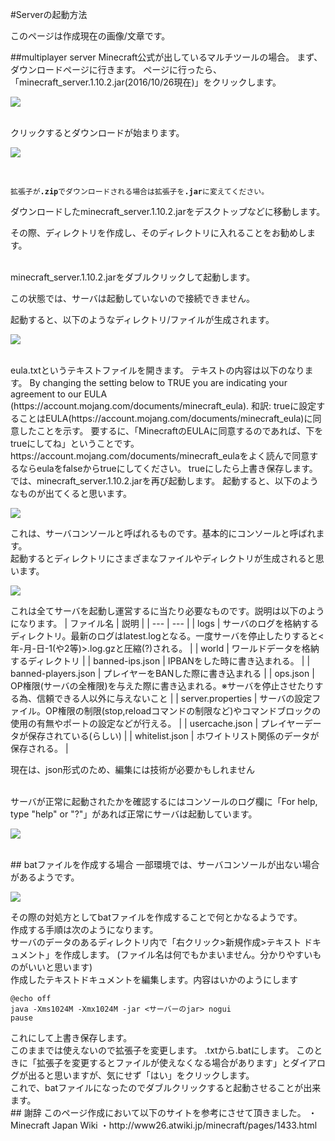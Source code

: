 #Serverの起動方法

<span class="label label-warning">このページは作成現在の画像/文章です。</span>

##multiplayer server
Minecraft公式が出しているマルチツールの場合。
まず、ダウンロードページに行きます。
ページに行ったら、「minecraft_server.1.10.2.jar(2016/10/26現在)」をクリックします。<br>
<p><img src="https://wiki.minesaba.tk/p/img/s_start/1.PNG"></p>
<br>
クリックするとダウンロードが始まります。<br>
<p><img src="https://wiki.minesaba.tk/p/img/s_start/2.PNG"></p>
<br>
<p><code>拡張子が<b>.zip</b>でダウンロードされる場合は拡張子を<b>.jar</b>に変えてください。</code></p>
ダウンロードしたminecraft_server.1.10.2.jarをデスクトップなどに移動します。
<p><span class="label label-warning">その際、ディレクトリを作成し、そのディレクトリに入れることをお勧めします。</span></p>
<br>
minecraft_server.1.10.2.jarをダブルクリックして起動します。
<p><span class="label label-danger">この状態では、サーバは起動していないので接続できません。</span></p>
起動すると、以下のようなディレクトリ/ファイルが生成されます。
<p><img src="https://wiki.minesaba.tk/p/img/s_start/3.PNG"></p>
<br>
eula.txtというテキストファイルを開きます。
テキストの内容は以下のなります。
By changing the setting below to TRUE you are indicating your agreement to our EULA (https://account.mojang.com/documents/minecraft_eula).
和訳: trueに設定することはEULA(https://account.mojang.com/documents/minecraft_eula)に同意したことを示す。
要するに、「MinecraftのEULAに同意するのであれば、下をtrueにしてね」ということです。
<br>
https://account.mojang.com/documents/minecraft_eulaをよく読んで同意するならeulaをfalseからtrueにしてください。
trueにしたら上書き保存します。
<br>
では、minecraft_server.1.10.2.jarを再び起動します。
起動すると、以下のようなものが出てくると思います。
<p><img src="https://wiki.minesaba.tk/p/img/s_start/4.PNG"></p>
これは、サーバコンソールと呼ばれるものです。基本的にコンソールと呼ばれます。
<br>
起動するとディレクトリにさまざまなファイルやディレクトリが生成されると思います。
<p><img src="https://wiki.minesaba.tk/p/img/s_start/5.PNG"></p>
これは全てサーバを起動し運営するに当たり必要なものです。説明は以下のようになります。
| ファイル名 | 説明 |
| --- | --- |
| logs | サーバのログを格納するディレクトリ。最新のログはlatest.logとなる。一度サーバを停止したりすると<年-月-日-1(や2等)>.log.gzと圧縮(?)される。 |
| world | ワールドデータを格納するディレクトリ |
| banned-ips.json | IPBANをした時に書き込まれる。 |
| banned-players.json | プレイヤーをBANした際に書き込まれる |
| ops.json | OP権限(サーバの全権限)を与えた際に書き込まれる。※サーバを停止させたりする為、信頼できる人以外に与えないこと |
| server.properties | サーバの設定ファイル。OP権限の制限(stop,reloadコマンドの制限など)やコマンドブロックの使用の有無やポートの設定などが行える。 |
| usercache.json | プレイヤーデータが保存されている(らしい) |
| whitelist.json | ホワイトリスト関係のデータが保存される。 |
<br>
<p><span class="label label-danger">現在は、json形式のため、編集には技術が必要かもしれません</span></p>
<br>
サーバが正常に起動されたかを確認するにはコンソールのログ欄に「For help, type "help" or "?"」があれば正常にサーバは起動しています。
<p><img src="https://wiki.minesaba.tk/p/img/s_start/6.PNG"></p>
<br>
## batファイルを作成する場合
一部環境では、サーバコンソールが出ない場合があるようです。
<p><img src="https://wiki.minesaba.tk/p/img/s_start/4.PNG"></p>
その際の対処方としてbatファイルを作成することで何とかなるようです。
<br>
作成する手順は次のようになります。
<br>
サーバのデータのあるディレクトリ内で「右クリック>新規作成>テキスト ドキュメント」を作成します。
(ファイル名は何でもかまいません。分かりやすいものがいいと思います)
<br>
作成したテキストドキュメントを編集します。内容はいかのようにします
<p><code>@echo off
java -Xms1024M -Xmx1024M -jar <サーバーのjar> nogui
pause</code></p>
これにして上書き保存します。
<br>
このままでは使えないので拡張子を変更します。
.txtから.batにします。
このときに「拡張子を変更するとファイルが使えなくなる場合があります」とダイアログが出ると思いますが、気にせず「はい」をクリックします。
<br>
これで、batファイルになったのでダブルクリックすると起動させることが出来ます。
<br>
## 謝辞
このページ作成において以下のサイトを参考にさせて頂きました。
・Minecraft Japan Wiki
    ・http://www26.atwiki.jp/minecraft/pages/1433.html
